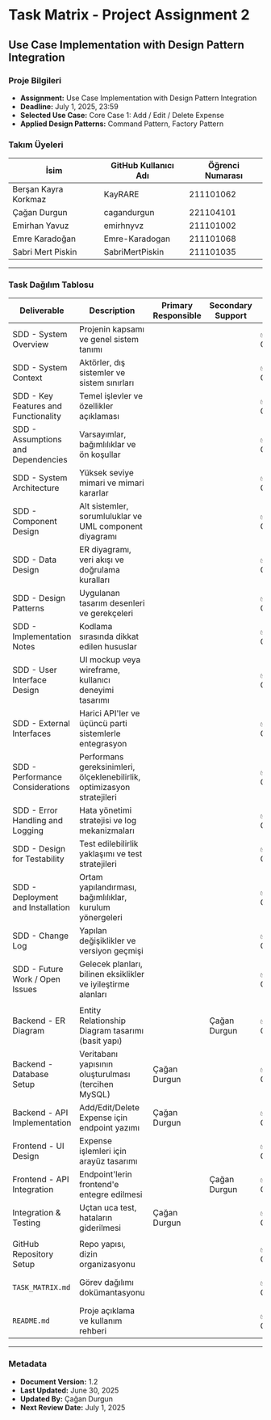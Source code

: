 # Task Matrix - Project Assignment 2
## Use Case Implementation with Design Pattern Integration

### Proje Bilgileri
- **Assignment:** Use Case Implementation with Design Pattern Integration  
- **Deadline:** July 1, 2025, 23:59  
- **Selected Use Case:** Core Case 1: Add / Edit / Delete Expense  
- **Applied Design Patterns:** Command Pattern, Factory Pattern  

### Takım Üyeleri
| İsim                  | GitHub Kullanıcı Adı | Öğrenci Numarası |
|-----------------------|----------------------|------------------|
| Berşan Kayra Korkmaz  | KayRARE              | 211101062        |
| Çağan Durgun          | cagandurgun          | 221104101        |
| Emirhan Yavuz         | emirhnyvz            | 211101002        |
| Emre Karadoğan        | Emre-Karadogan       | 211101068        |
| Sabri Mert Piskin     | SabriMertPiskin      | 211101035        |

---

### Task Dağılım Tablosu

| Deliverable                            | Description                                                                 | Primary Responsible | Secondary Support | Status         | Due Date       |
|----------------------------------------|-----------------------------------------------------------------------------|---------------------|-------------------|----------------|----------------|
| SDD - System Overview                  | Projenin kapsamı ve genel sistem tanımı                                     |                     |                   | ✅ Completed   | June 29, 2025  |
| SDD - System Context                   | Aktörler, dış sistemler ve sistem sınırları                                 |                     |                   | ✅ Completed   | June 29, 2025  |
| SDD - Key Features and Functionality   | Temel işlevler ve özellikler açıklaması                                     |                     |                   | ✅ Completed   | June 29, 2025  |
| SDD - Assumptions and Dependencies     | Varsayımlar, bağımlılıklar ve ön koşullar                                   |                     |                   | ✅ Completed   | June 29, 2025  |
| SDD - System Architecture              | Yüksek seviye mimari ve mimari kararlar                                     |                     |                   | ✅ Completed   | June 29, 2025  |
| SDD - Component Design                 | Alt sistemler, sorumluluklar ve UML component diyagramı                     |                     |                   | ✅ Completed   | June 29, 2025  |
| SDD - Data Design                      | ER diyagramı, veri akışı ve doğrulama kuralları                             |                     |                   | ✅ Completed   | June 29, 2025  |
| SDD - Design Patterns                  | Uygulanan tasarım desenleri ve gerekçeleri                                  |                     |                   | ✅ Completed   | June 29, 2025  |
| SDD - Implementation Notes             | Kodlama sırasında dikkat edilen hususlar                                    |                     |                   | ✅ Completed   | June 29, 2025  |
| SDD - User Interface Design            | UI mockup veya wireframe, kullanıcı deneyimi tasarımı                       |                     |                   | ✅ Completed   | June 29, 2025  |
| SDD - External Interfaces              | Harici API'ler ve üçüncü parti sistemlerle entegrasyon                      |                     |                   | ✅ Completed   | June 29, 2025  |
| SDD - Performance Considerations       | Performans gereksinimleri, ölçeklenebilirlik, optimizasyon stratejileri     |                     |                   | ✅ Completed   | June 29, 2025  |
| SDD - Error Handling and Logging       | Hata yönetimi stratejisi ve log mekanizmaları                               |                     |                   | ✅ Completed   | June 29, 2025  |
| SDD - Design for Testability           | Test edilebilirlik yaklaşımı ve test stratejileri                           |                     |                   | ✅ Completed   | June 29, 2025  |
| SDD - Deployment and Installation      | Ortam yapılandırması, bağımlılıklar, kurulum yönergeleri                    |                     |                   | ✅ Completed   | June 29, 2025  |
| SDD - Change Log                       | Yapılan değişiklikler ve versiyon geçmişi                                   |                     |                   | ✅ Completed   | June 29, 2025  |
| SDD - Future Work / Open Issues        | Gelecek planları, bilinen eksiklikler ve iyileştirme alanları               |                     |                   | ✅ Completed   | June 29, 2025  |
|                                        |                                                                             |                     |                   |                |                |
| Backend - ER Diagram                   | Entity Relationship Diagram tasarımı (basit yapı)                           |                     | Çağan Durgun      | ✅ Completed   | June 23, 2025  |
| Backend - Database Setup               | Veritabanı yapısının oluşturulması (tercihen MySQL)                         | Çağan Durgun        |                   | ✅ Completed   | June 24, 2025  |
| Backend - API Implementation           | Add/Edit/Delete Expense için endpoint yazımı                                | Çağan Durgun        |                   | ✅ Completed   | June 28, 2025  |
| Frontend - UI Design                   | Expense işlemleri için arayüz tasarımı                                      |                     |                   | ✅ Completed   | June 27, 2025  |
| Frontend - API Integration             | Endpoint'lerin frontend'e entegre edilmesi                                  |                     | Çağan Durgun      | ✅ Completed   | June 29, 2025  |
| Integration & Testing                  | Uçtan uca test, hataların giderilmesi                                       | Çağan Durgun        |                   | ✅ Completed   | June 30, 2025  |
|                                        |                                                                             |                     |                   |                |                |
| GitHub Repository Setup                | Repo yapısı, dizin organizasyonu                                            |                     |                   | ✅ Completed   | June 25, 2025  |
| `TASK_MATRIX.md`                       | Görev dağılımı dokümantasyonu                                               |                     |                   | ✅ Completed   | June 26, 2025  |
| `README.md`                            | Proje açıklama ve kullanım rehberi                                          |                     |                   | ✅ Completed   | June 30, 2025  |

---

### Metadata
- **Document Version:** 1.2  
- **Last Updated:** June 30, 2025  
- **Updated By:** Çağan Durgun  
- **Next Review Date:** July 1, 2025  
